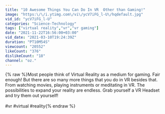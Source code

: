 ```yaml
---
title: "10 Awesome Things You Can Do In VR  Other than Gaming!"
image: "https:\/\/i.ytimg.com\/vi\/ycV7iFG_l-U\/hqdefault.jpg"
vid_id: "ycV7iFG_l-U"
categories: "Science-Technology"
tags: ["virtual reality","vr","vr gaming"]
date: "2021-11-22T16:56:00+03:00"
vid_date: "2021-03-10T19:24:39Z"
duration: "PT10M54S"
viewcount: "20552"
likeCount: "376"
dislikeCount: "18"
channel: "oz."
---
```

{% raw %}Most people think of Virtual Reality as a medium for gaming. Fair enough! But there are so many more things that you do in VR besides that. From watching movies, playing instruments or meditating in VR. The possibilities to expand your reality are endless. Grab yourself a VR Headset and try them out yourself! <br /><br />#vr #virtual #reality{% endraw %}
